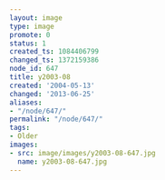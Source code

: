 ```yaml
---
layout: image
type: image
promote: 0
status: 1
created_ts: 1084406799
changed_ts: 1372159386
node_id: 647
title: y2003-08
created: '2004-05-13'
changed: '2013-06-25'
aliases:
- "/node/647/"
permalink: "/node/647/"
tags:
- Older
images:
- src: image/images/y2003-08-647.jpg
  name: y2003-08-647.jpg
---
```


